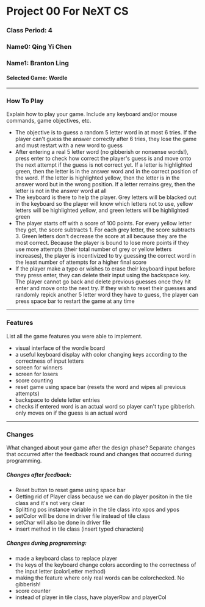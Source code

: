# Project 00 For NeXT CS
### Class Period: 4
### Name0: Qing Yi Chen
### Name1: Branton Ling
#### Selected Game: Wordle
---

### How To Play
Explain how to play your game. Include any keyboard and/or mouse commands, game objectives, etc.
* The objective is to guess a random 5 letter word in at most 6 tries. If the player can't guess the answer correctly after 6 tries, they lose the game and must restart with a new word to guess
* After entering a real 5 letter word (no gibberish or nonsense words!), press enter to check how correct the player's guess is and move onto the next attempt if the guess is not correct yet. If a letter is highlighted green, then the letter is in the answer word and in the correct position of the word. If the letter is highlighted yellow, then the letter is in the answer word but in the wrong position. If a letter remains grey, then the letter is not in the answer word at all
* The keyboard is there to help the player. Grey letters will be blacked out in the keyboard so the player will know which letters not to use, yellow letters will be highlighted yellow, and green letters will be highlighted green
* The player starts off with a score of 100 points. For every yellow letter they get, the score subtracts 1. For each grey letter, the score subtracts 3. Green letters don't decrease the score at all because they are the most correct. Because the player is bound to lose more points if they use more attempts (their total number of grey or yellow letters increases), the player is incentivized to try guessing the correct word in the least number of attempts for a higher final score
* If the player make a typo or wishes to erase their keyboard input before they press enter, they can delete their input using the backspace key. The player cannot go back and delete previous guesses once they hit enter and move onto the next try. If they wish to reset their guesses and randomly repick another 5 letter word they have to guess, the player can press space bar to restart the game at any time

---

### Features
List all the game features you were able to implement.
* visual interface of the wordle board
* a useful keyboard display with color changing keys according to the correctness of input letters
* screen for winners
* screen for losers
* score counting
* reset game using space bar (resets the word and wipes all previous attempts)
* backspace to delete letter entries
* checks if entered word is an actual word so player can't type gibberish. only moves on if the guess is an actual word

---

### Changes
What changed about your game after the design phase? Separate changes that occurred after the feedback round and changes that occurred during programming.

##### Changes after feedback:
* Reset button to reset game using space bar
* Getting rid of Player class because we can do player positon in the tile class and it's not very clear
* Splitting pos instance variable in the tile class into xpos and ypos
* setColor will be done in driver file instead of tile class
* setChar will also be done in driver file
* insert method in tile class (insert typed characters)

##### Changes during programming:
* made a keyboard class to replace player
* the keys of the keyboard change colors according to the correctness of the input letter (colorLetter method)
* making the feature where only real words can be colorchecked. No gibberish!
* score counter
* instead of player in tile class, have playerRow and playerCol
